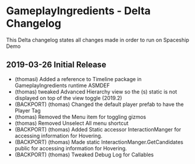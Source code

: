 # GameplayIngredients - Delta Changelog

This Delta changelog states all changes made in order to run on Spaceship Demo

## 2019-03-26 Initial Release

- (thomasi) Added a reference to Timeline package in GameplayIngredients runtime ASMDEF
- (thomas) tweaked Advanced Hierarchy view so the (s) static is not displayed on top of the view toggle (2019.2)
- (BACKPORT) (thomas) Changed the default player prefab to have the Player Tag
- (thomas) Removed the Menu item for toggling gizmos
- (thomas) Removed Unselect All menu shortcut
- (BACKPORT) (thomas) Added Static accessor InteractionManger for accessing information for Hovering.
- (BACKPORT) (thomas) Made static InteractionManger.GetCandidates public for accessing information for Hovering.
- (BACKPORT) (thomas)  Tweaked Debug Log for Callables
